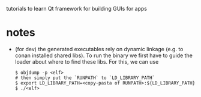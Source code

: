 

tutorials to learn Qt framework for building GUIs for apps

# notes
- (for dev) the generated executables rely on dynamic linkage (e.g. to conan installed shared libs). 
  To run the binary we first  have to guide the loader about where to find these libs. For this, we can use 
  ```
  $ objdump -p <elf>
  # then simply put the `RUNPATH` to `LD_LIBRARY_PATH`
  $ export LD_LIBRARY_PATH=<copy-pasta of RUNPATH>:${LD_LIBRARY_PATH}
  $ ./<elf>
  ```